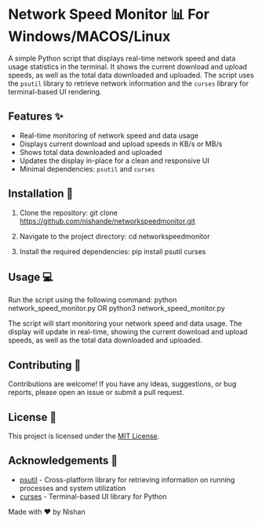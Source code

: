 # Network Speed Monitor 📊 For Windows/MACOS/Linux

A simple Python script that displays real-time network speed and data usage statistics in the terminal. It shows the current download and upload speeds, as well as the total data downloaded and uploaded. The script uses the `psutil` library to retrieve network information and the `curses` library for terminal-based UI rendering.

## Features ✨

- Real-time monitoring of network speed and data usage
- Displays current download and upload speeds in KB/s or MB/s
- Shows total data downloaded and uploaded
- Updates the display in-place for a clean and responsive UI
- Minimal dependencies: `psutil` and `curses`

## Installation 🚀

1. Clone the repository:
git clone https://github.com/nishande/networkspeedmonitor.git

2. Navigate to the project directory:
cd networkspeedmonitor

3. Install the required dependencies:
pip install psutil curses

## Usage 💻

Run the script using the following command:
python network_speed_monitor.py
OR
python3 network_speed_monitor.py

The script will start monitoring your network speed and data usage. The display will update in real-time, showing the current download and upload speeds, as well as the total data downloaded and uploaded.


## Contributing 🤝

Contributions are welcome! If you have any ideas, suggestions, or bug reports, please open an issue or submit a pull request.

## License 📄

This project is licensed under the [MIT License](LICENSE).

## Acknowledgements 🙏

- [psutil](https://github.com/giampaolo/psutil) - Cross-platform library for retrieving information on running processes and system utilization
- [curses](https://docs.python.org/3/library/curses.html) - Terminal-based UI library for Python

Made with ❤️ by Nishan

